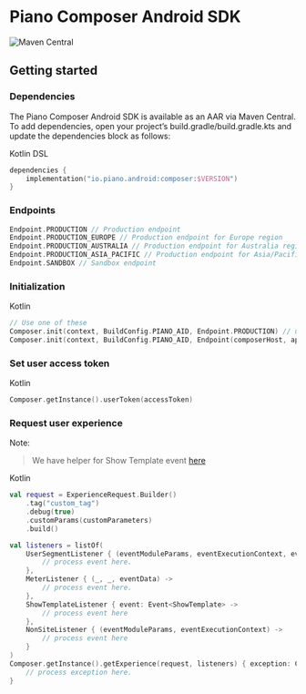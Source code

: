 # Piano Composer Android SDK
![Maven Central](https://img.shields.io/maven-central/v/io.piano.android/composer)

## Getting started

### Dependencies

The Piano Composer Android SDK is available as an AAR via Maven Central. To add dependencies, open your project’s build.gradle/build.gradle.kts and update the dependencies block as follows:

Kotlin DSL
```kotlin
dependencies {
    implementation("io.piano.android:composer:$VERSION")
}
```

### Endpoints
```kotlin
Endpoint.PRODUCTION // Production endpoint
Endpoint.PRODUCTION_EUROPE // Production endpoint for Europe region
Endpoint.PRODUCTION_AUSTRALIA // Production endpoint for Australia region
Endpoint.PRODUCTION_ASIA_PACIFIC // Production endpoint for Asia/Pacific region
Endpoint.SANDBOX // Sandbox endpoint
```

### Initialization

Kotlin
```kotlin
// Use one of these
Composer.init(context, BuildConfig.PIANO_AID, Endpoint.PRODUCTION) // use here one of endpoints listed above
Composer.init(context, BuildConfig.PIANO_AID, Endpoint(composerHost, apiHost))
```

### Set user access token

Kotlin
```kotlin
Composer.getInstance().userToken(accessToken)
```

### Request user experience

Note:
> We have helper for Show Template event [here](../composer-show-template/README.md)

Kotlin
```kotlin
val request = ExperienceRequest.Builder()
    .tag("custom_tag")
    .debug(true)
    .customParams(customParameters)
    .build()

val listeners = listOf(
    UserSegmentListener { (eventModuleParams, eventExecutionContext, eventData) ->
        // process event here.
    },
    MeterListener { (_, _, eventData) ->
        // process event here.
    },
    ShowTemplateListener { event: Event<ShowTemplate> ->
        // process event here
    },
    NonSiteListener { (eventModuleParams, eventExecutionContext) ->
        // process event here
    }
)
Composer.getInstance().getExperience(request, listeners) { exception: ComposerException ->
    // process exception here.
}
```
